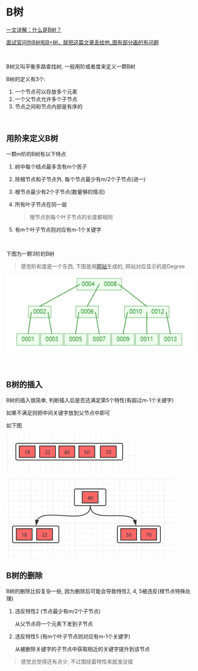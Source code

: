 # B树

[一文详解：什么是B树？](https://zhuanlan.zhihu.com/p/59788528)

[面试官问你B树和B+树，就把这篇文章丢给他_图有部分画的有问题](https://segmentfault.com/a/1190000020416577)

​		

B树又叫平衡多路查找树, 一般用阶或者度来定义一颗B树

B树的定义有3个:

1. 一个节点可以存放多个元素
2. 一个父节点允许多个子节点
3. 节点之间和节点内部是有序的

​		

## 用阶来定义B树

一颗m阶的B树有以下特点

1. 树中每个结点最多含有m个孩子

2. 除根节点和子节点外, 每个节点最少有m/2个子节点(进一)

3. 根节点最少有2个子节点(数量够的情况)

4. 所有叶子节点在同一层

   > 根节点到每个叶子节点的长度都相同

5. 有m个叶子节点则对应有m-1个关键字

​		

下图为一颗3阶的B树

> 感觉阶和度是一个东西, 下图是用[网站](https://www.cs.usfca.edu/~galles/visualization/BTree.html)生成的, 网站对应显示的是Degree

![image-20220613173005614](B%E6%A0%91.assets/image-20220613173005614.png)

​		



## B树的插入

B树的插入很简单, 判断插入后是否还满足第5个特性(有超过m-1个关键字)

如果不满足则把中间关键字放到父节点中即可

如下图

![img](B%E6%A0%91.assets/1460000020416581.png)

![img](B%E6%A0%91.assets/1460000020416582.png)





## B树的删除

B树的删除比较复杂一些, 因为删除后可能会导致特性2, 4, 5被违反(根节点特殊处理)

1. 违反特性2 (节点最少有m/2个子节点)

   从父节点将一个元素下发到子节点

2. 违反特性5 (有m个叶子节点则对应有m-1个关键字)

   从被删除关键字的子节点中获取相近的关键字提升到该节点

> 感觉总觉得还有点少, 不过围绕着特性来就准没错


